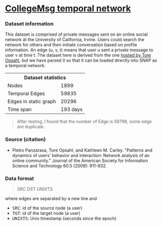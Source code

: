<h1><a href="https://snap.stanford.edu/data/CollegeMsg.html">CollegeMsg temporal network</a></h1>
<h3>Dataset information</h3>
<p>
This dataset is comprised of private messages sent on an online social network
at the University of California, Irvine. Users could search the network for
others and then initiate conversation based on profile information. An edge (u,
v, t) means that user u sent a private message to user v at time t.  The dataset
here is derived from the
one <a href="https://toreopsahl.com/datasets/#online_social_network">hosted by
Tore Opsahl</a>, but we have parsed it so that it can be loaded directly into
SNAP as a temporal network.
</p>

<table id="datatab" summary="Dataset statistics">
  <tr> <th colspan="2">Dataset statistics</th> </tr>
  <tr><td>Nodes</td> <td>1899</td></tr>
  <tr><td>Temporal Edges</td> <td>59835</td></tr>
  <tr><td>Edges in static graph</td> <td>20296</td></tr>
  <tr><td>Time span</td> <td>193 days</td></tr>
</table>

<blockquote>After testing, I found that the number of Edge is 59798, some edge are duplicate.</blockquote>

<h3>Source (citation)</h3>
<ul>
  <li>Pietro Panzarasa, Tore Opsahl, and Kathleen M. Carley. "Patterns and
  dynamics of users' behavior and interaction: Network analysis of an online
  community." Journal of the American Society for Information Science and
  Technology 60.5 (2009): 911-932.</li>
</ul> 

<h3>Data format</h3>
<blockquote>SRC DST UNIXTS</blockquote>
<p>where edges are separated by a new line and
  <ul>
    <li><tt>SRC</tt>: id of the source node (a user)</li>
    <li><tt>TGT</tt>: id of the target node (a user)</li>
    <li><tt>UNIXTS</tt>: Unix timestamp (seconds since the epoch)</li>
  </ul>
</p>
